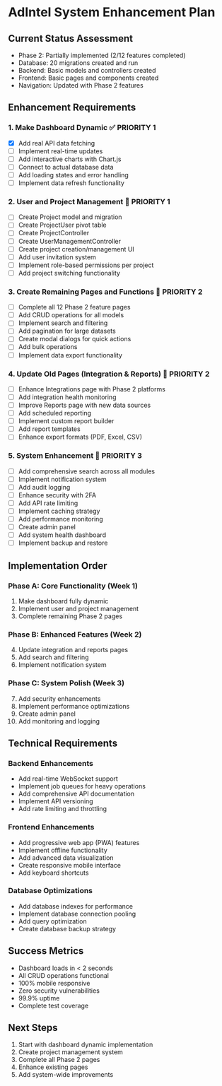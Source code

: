 # AdIntel System Enhancement Plan

## Current Status Assessment
- Phase 2: Partially implemented (2/12 features completed)
- Database: 20 migrations created and run
- Backend: Basic models and controllers created
- Frontend: Basic pages and components created
- Navigation: Updated with Phase 2 features

## Enhancement Requirements

### 1. Make Dashboard Dynamic ✅ PRIORITY 1
- [x] Add real API data fetching
- [ ] Implement real-time updates
- [ ] Add interactive charts with Chart.js
- [ ] Connect to actual database data
- [ ] Add loading states and error handling
- [ ] Implement data refresh functionality

### 2. User and Project Management 🚀 PRIORITY 1
- [ ] Create Project model and migration
- [ ] Create ProjectUser pivot table
- [ ] Create ProjectController
- [ ] Create UserManagementController
- [ ] Create project creation/management UI
- [ ] Add user invitation system
- [ ] Implement role-based permissions per project
- [ ] Add project switching functionality

### 3. Create Remaining Pages and Functions 📄 PRIORITY 2
- [ ] Complete all 12 Phase 2 feature pages
- [ ] Add CRUD operations for all models
- [ ] Implement search and filtering
- [ ] Add pagination for large datasets
- [ ] Create modal dialogs for quick actions
- [ ] Add bulk operations
- [ ] Implement data export functionality

### 4. Update Old Pages (Integration & Reports) 🔄 PRIORITY 2
- [ ] Enhance Integrations page with Phase 2 platforms
- [ ] Add integration health monitoring
- [ ] Improve Reports page with new data sources
- [ ] Add scheduled reporting
- [ ] Implement custom report builder
- [ ] Add report templates
- [ ] Enhance export formats (PDF, Excel, CSV)

### 5. System Enhancement 🚀 PRIORITY 3
- [ ] Add comprehensive search across all modules
- [ ] Implement notification system
- [ ] Add audit logging
- [ ] Enhance security with 2FA
- [ ] Add API rate limiting
- [ ] Implement caching strategy
- [ ] Add performance monitoring
- [ ] Create admin panel
- [ ] Add system health dashboard
- [ ] Implement backup and restore

## Implementation Order

### Phase A: Core Functionality (Week 1)
1. Make dashboard fully dynamic
2. Implement user and project management
3. Complete remaining Phase 2 pages

### Phase B: Enhanced Features (Week 2)
4. Update integration and reports pages
5. Add search and filtering
6. Implement notification system

### Phase C: System Polish (Week 3)
7. Add security enhancements
8. Implement performance optimizations
9. Create admin panel
10. Add monitoring and logging

## Technical Requirements

### Backend Enhancements
- Add real-time WebSocket support
- Implement job queues for heavy operations
- Add comprehensive API documentation
- Implement API versioning
- Add rate limiting and throttling

### Frontend Enhancements
- Add progressive web app (PWA) features
- Implement offline functionality
- Add advanced data visualization
- Create responsive mobile interface
- Add keyboard shortcuts

### Database Optimizations
- Add database indexes for performance
- Implement database connection pooling
- Add query optimization
- Create database backup strategy

## Success Metrics
- Dashboard loads in < 2 seconds
- All CRUD operations functional
- 100% mobile responsive
- Zero security vulnerabilities
- 99.9% uptime
- Complete test coverage

## Next Steps
1. Start with dashboard dynamic implementation
2. Create project management system
3. Complete all Phase 2 pages
4. Enhance existing pages
5. Add system-wide improvements
